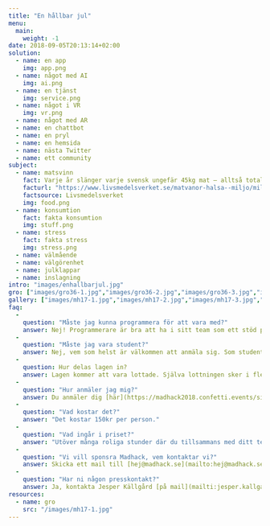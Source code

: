 ```yaml
---
title: "En hållbar jul"
menu:
  main:
    weight: -1
date: 2018-09-05T20:13:14+02:00
solution:
  - name: en app
    img: app.png
  - name: något med AI
    img: ai.png
  - name: en tjänst
    img: service.png
  - name: något i VR
    img: vr.png
  - name: något med AR
  - name: en chattbot
  - name: en pryl
  - name: en hemsida
  - name: nästa Twitter
  - name: ett community
subject:
  - name: matsvinn
    fact: Varje år slänger varje svensk ungefär 45kg mat – alltså totalt 450 000 ton mat. Svinnet är som störst under julen. Ett minskat matsvinn skulle inte enbart vara bra för miljön utan skulle kunna spara ett hushåll tusentals kronor om året.
    facturl: "https://www.livsmedelsverket.se/matvanor-halsa--miljo/miljo/ta-hand-om-maten-minska-svinnet/tips-minska-matsvinnet"
    factsource: Livsmedelsverket
    img: food.png
  - name: konsumtion
    fact: fakta konsumtion
    img: stuff.png
  - name: stress
    fact: fakta stress
    img: stress.png
  - name: välmående
  - name: välgörenhet
  - name: julklappar
  - name: inslagning
intro: "images/enhallbarjul.jpg"
gro: ["images/gro36-1.jpg","images/gro36-2.jpg","images/gro36-3.jpg","images/gro36-4.jpg"]
gallery: ["images/mh17-1.jpg","images/mh17-2.jpg","images/mh17-3.jpg","images/mh17-4.jpg","images/mh17-5.jpg","images/mh16-1.jpg"]
faq:
  -
    question: "Måste jag kunna programmera för att vara med?"
    answer: Nej! Programmerare är bra att ha i sitt team som ett stöd på att lösningen går att genomföra. Det främst betygskritiriet från juryn är dock hur bra idén är - inte hur ni som grupp tänkt/kan förverkliga den.
  -
    question: "Måste jag vara student?"
    answer: Nej, vem som helst är välkommen att anmäla sig. Som student spelar det heller ingen roll vad du studerar eller på vilken skola du går.
  -
    question: Hur delas lagen in?
    answer: Lagen kommer att vara lottade. Själva lottningen sker i flera steg. Dels vill vi se till så lagen innehåller alla roller (grafiker, programmerare osv.) men även ge en bra blandning av studenter, reklamare osv.
  -
    question: "Hur anmäler jag mig?"
    answer: Du anmäler dig [här](https://madhack2018.confetti.events/signup). Anmälan sköts via tjänsten Confetti och du betalar direkt i samband med din anmälan.
  -
    question: "Vad kostar det?"
    answer: "Det kostar 150kr per person."
  -
    question: "Vad ingår i priset?"
    answer: "Utöver många roliga stunder där du tillsammans med ditt team får använda hela er innovationskraft ingår mat och dryck. På fredagen bjuder vi på pizza och öl och på lördagen enklare frukost, lunch och middag. Det kommer även att finnas tillgång till dryck och snacks under hela eventet."
  -
    question: "Vi vill sponsra Madhack, vem kontaktar vi?"
    answer: Skicka ett mail till [hej@madhack.se](mailto:hej@madhack.se). Fler kontaktuppgifter [hittar du här](/contact).
  -
    question: "Har ni någon presskontakt?"
    answer: Ja, kontakta Jesper Källgård [på mail](mailti:jesper.kallgard@sogeti.se) eller telefon 070 - 511 66 18.
resources:
  - name: gro
    src: "/images/mh17-1.jpg"
---
```

